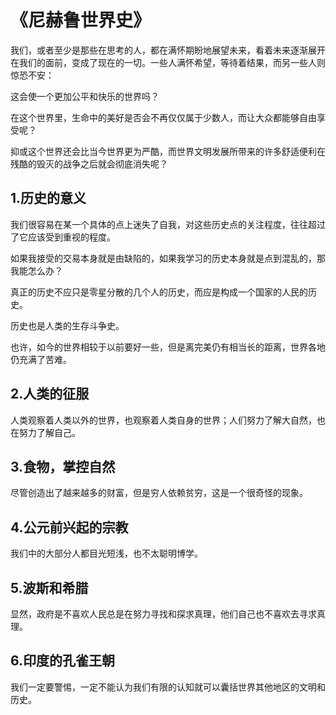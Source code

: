 # 《尼赫鲁世界史》

我们，或者至少是那些在思考的人，都在满怀期盼地展望未来，看着未来逐渐展开在我们的面前，变成了现在的一切。一些人满怀希望，等待着结果，而另一些人则惊恐不安：

这会使一个更加公平和快乐的世界吗？

在这个世界里，生命中的美好是否会不再仅仅属于少数人，而让大众都能够自由享受呢？

抑或这个世界还会比当今世界更为严酷，而世界文明发展所带来的许多舒适便利在残酷的毁灭的战争之后就会彻底消失呢？

## 1.历史的意义
我们很容易在某一个具体的点上迷失了自我，对这些历史点的关注程度，往往超过了它应该受到重视的程度。

如果我接受的交易本身就是由缺陷的，如果我学习的历史本身就是点到混乱的，那我能怎么办？

真正的历史不应只是零星分散的几个人的历史，而应是构成一个国家的人民的历史。

历史也是人类的生存斗争史。

也许，如今的世界相较于以前要好一些，但是离完美仍有相当长的距离，世界各地仍充满了苦难。

## 2.人类的征服
人类观察着人类以外的世界，也观察着人类自身的世界；人们努力了解大自然，也在努力了解自己。

## 3.食物，掌控自然
尽管创造出了越来越多的财富，但是穷人依赖贫穷，这是一个很奇怪的现象。

## 4.公元前兴起的宗教
我们中的大部分人都目光短浅，也不太聪明博学。

## 5.波斯和希腊
显然，政府是不喜欢人民总是在努力寻找和探求真理，他们自己也不喜欢去寻求真理。

## 6.印度的孔雀王朝
我们一定要警惕，一定不能认为我们有限的认知就可以囊括世界其他地区的文明和历史。

